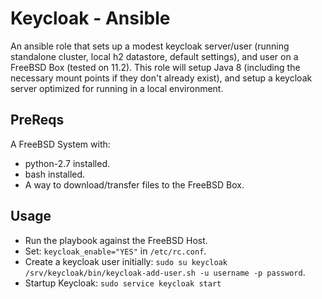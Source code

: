 # Keycloak - Ansible #

An ansible role that sets up a modest keycloak server/user
(running standalone cluster, local h2 datastore, default settings),
and user on a FreeBSD Box (tested on 11.2). This role will
setup Java 8 (including the necessary mount points if they don't
already exist), and setup a keycloak server optimized for
running in a local environment.

## PreReqs ##

A FreeBSD System with:

  * python-2.7 installed.
  * bash installed.
  * A way to download/transfer files to the FreeBSD Box.

## Usage ##

  * Run the playbook against the FreeBSD Host.
  * Set: `keycloak_enable="YES"` in `/etc/rc.conf`.
  * Create a keycloak user initially: `sudo su keycloak /srv/keycloak/bin/keycloak-add-user.sh -u username -p password`.
  * Startup Keycloak: `sudo service keycloak start`
